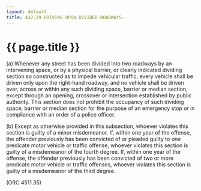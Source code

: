 ```yaml
---
layout: default 
title: 432.29 DRIVING UPON DIVIDED ROADWAYS.
---
```


{{ page.title }}
================

​(a) Whenever any street has been divided into two roadways by an
intervening space, or by a physical barrier, or clearly indicated
dividing section so constructed as to impede vehicular traffic, every
vehicle shall be driven only upon the right-hand roadway, and no vehicle
shall be driven over, across or within any such dividing space, barrier
or median section, except through an opening, crossover or intersection
established by public authority. This section does not prohibit the
occupancy of such dividing space, barrier or median section for the
purpose of an emergency stop or in compliance with an order of a police
officer.

​(b) Except as otherwise provided in this subsection, whoever violates
this section is guilty of a minor misdemeanor. If, within one year of
the offense, the offender previously has been convicted of or pleaded
guilty to one predicate motor vehicle or traffic offense, whoever
violates this section is guilty of a misdemeanor of the fourth degree.
If, within one year of the offense, the offender previously has been
convicted of two or more predicate motor vehicle or traffic offenses,
whoever violates this section is guilty of a misdemeanor of the third
degree.

(ORC 4511.35)
